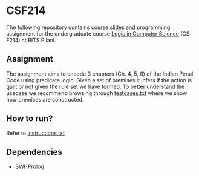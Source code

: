 # CSF214

The following repository contains course slides and programming assignment for the undergraduate course [Logic in Computer Science](https://www.bits-pilani.ac.in/uploads/Pilani_Upload/Dept_Computer_Science_and_Information_Systems/Handouts/logic.pdf) (CS F214) at BITS Pilani.

## Assignment
The assignment aims to encode 3 chapters (Ch. 4, 5, 6) of the Indian Penal Code using predicate logic. Given a set of premises it infers if the action is guilt or not given the rule set we have formed. To better understand the usecase we recommend browsing through [testcases.txt](https://github.com/anirudhb11/CSF214/blob/main/assignment/testcase.txt) where we show how premises are constructed.

## How to run?
Refer to [instructions.txt](https://github.com/anirudhb11/CSF214/blob/main/assignment/instructions.txt)

## Dependencies

- [SWI-Prolog](https://www.swi-prolog.org/Download.html)
